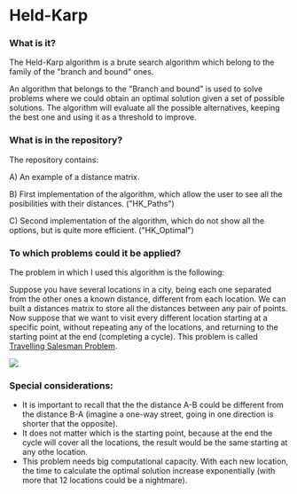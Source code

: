 # Held-Karp

### What is it?
The Held-Karp algorithm is a brute search algorithm which belong to the family of the "branch and bound" ones.

An algorithm that belongs to the "Branch and bound" is used to solve problems where we could obtain an optimal solution given a set of possible solutions. The algorithm will evaluate all the possible alternatives, keeping the best one and using it as a threshold to improve.

### What is in the repository? 

The repository contains:

  A) An example of a distance matrix.
  
  B) First implementation of the algorithm, which allow the user to see all the posibilities with their distances. ("HK_Paths")
  
  C) Second implementation of the algorithm, which do not show all the options, but is quite more efficient. ("HK_Optimal")

### To which problems could it be applied?
The problem in which I used this algorithm is the following:

Suppose you have several locations in a city, being each one separated from the other ones a known distance, different from each location. We can built a distances matrix to store all the distances between any pair of points. Now suppose that we want to visit every different location starting at a specific point, without repeating any of the locations, and returning to the starting point at the end (completing a cycle). This problem is called <a href="https://en.wikipedia.org/wiki/Travelling_salesman_problem">Travelling Salesman Problem</a>.

<img align="center" src="https://upload.wikimedia.org/wikipedia/commons/3/3c/Branchbound.gif">

### Special considerations:
* It is important to recall that the the distance A-B could be different from the distance B-A (imagine a one-way street, going in one direction is shorter that the opposite).
* It does not matter which is the starting point, because at the end the cycle will cover all the locations, the result would be the same starting at any othe location.
* This problem needs big computational capacity. With each new location, the time to calculate the optimal solution increase exponentially (with more that 12 locations could be a nightmare).
